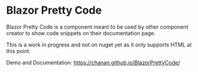 # Blazor Pretty Code

Blazor Pretty Code is a component meant to be used by other component creator to show code snippets on their documentation page.

This is a work in progress and not on nuget yet as it only supports HTML at this point.

Demo and Documentation: https://chanan.github.io/BlazorPrettyCode/